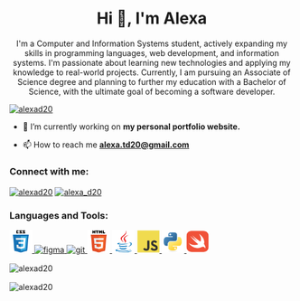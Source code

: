 <h1 align="center">Hi 👋, I'm Alexa</h1>
<p align="center">I'm a Computer and Information Systems student, actively expanding my skills in programming languages, web development, and information systems. I'm passionate about learning new technologies and applying my knowledge to real-world projects. Currently, I am pursuing an Associate of Science degree and planning to further my education with a Bachelor of Science, with the ultimate goal of becoming a software developer.</p>

<p align="left"> <a href="https://github.com/ryo-ma/github-profile-trophy"><img src="https://github-profile-trophy.vercel.app/?username=alexad20" alt="alexad20" /></a> </p>

- 🔭 I’m currently working on **my personal portfolio website.**

- 📫 How to reach me **alexa.td20@gmail.com**

<h3 align="left">Connect with me:</h3>
<p align="left">
<a href="https://www.hackerrank.com/alexad20" target="blank"><img align="center" src="https://raw.githubusercontent.com/rahuldkjain/github-profile-readme-generator/master/src/images/icons/Social/hackerrank.svg" alt="alexad20" height="30" width="40" /></a>
<a href="https://www.leetcode.com/alexa_d20" target="blank"><img align="center" src="https://raw.githubusercontent.com/rahuldkjain/github-profile-readme-generator/master/src/images/icons/Social/leet-code.svg" alt="alexa_d20" height="30" width="40" /></a>
</p>

<h3 align="left">Languages and Tools:</h3>
<p align="left"> <a href="https://www.w3schools.com/css/" target="_blank" rel="noreferrer"> <img src="https://raw.githubusercontent.com/devicons/devicon/master/icons/css3/css3-original-wordmark.svg" alt="css3" width="40" height="40"/> </a> <a href="https://www.figma.com/" target="_blank" rel="noreferrer"> <img src="https://www.vectorlogo.zone/logos/figma/figma-icon.svg" alt="figma" width="40" height="40"/> </a> <a href="https://git-scm.com/" target="_blank" rel="noreferrer"> <img src="https://www.vectorlogo.zone/logos/git-scm/git-scm-icon.svg" alt="git" width="40" height="40"/> </a> <a href="https://www.w3.org/html/" target="_blank" rel="noreferrer"> <img src="https://raw.githubusercontent.com/devicons/devicon/master/icons/html5/html5-original-wordmark.svg" alt="html5" width="40" height="40"/> </a> <a href="https://www.java.com" target="_blank" rel="noreferrer"> <img src="https://raw.githubusercontent.com/devicons/devicon/master/icons/java/java-original.svg" alt="java" width="40" height="40"/> </a> <a href="https://developer.mozilla.org/en-US/docs/Web/JavaScript" target="_blank" rel="noreferrer"> <img src="https://raw.githubusercontent.com/devicons/devicon/master/icons/javascript/javascript-original.svg" alt="javascript" width="40" height="40"/> </a> <a href="https://www.python.org" target="_blank" rel="noreferrer"> <img src="https://raw.githubusercontent.com/devicons/devicon/master/icons/python/python-original.svg" alt="python" width="40" height="40"/> </a> <a href="https://developer.apple.com/swift/" target="_blank" rel="noreferrer"> <img src="https://raw.githubusercontent.com/devicons/devicon/master/icons/swift/swift-original.svg" alt="swift" width="40" height="40"/> </a> </p>

<p><img align="center" src="https://github-readme-stats.vercel.app/api/top-langs?username=alexad20&show_icons=true&locale=en&layout=compact" alt="alexad20" /></p>

<p><img align="center" src="https://github-readme-streak-stats.herokuapp.com/?user=alexad20&" alt="alexad20" /></p>
